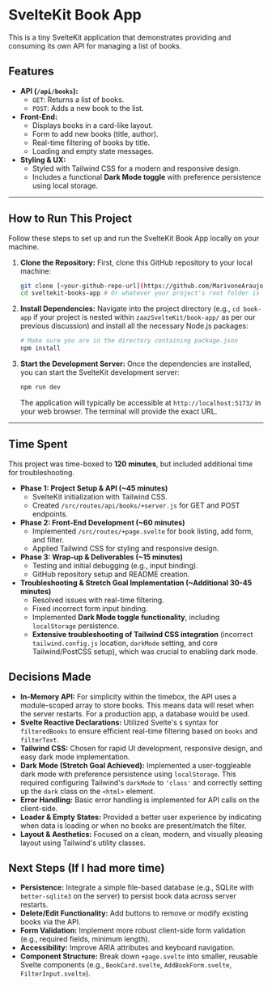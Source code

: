 # SvelteKit Book App

This is a tiny SvelteKit application that demonstrates providing and consuming its own API for managing a list of books.

## Features

* **API (`/api/books`):**
    * `GET`: Returns a list of books.
    * `POST`: Adds a new book to the list.
* **Front-End:**
    * Displays books in a card-like layout.
    * Form to add new books (title, author).
    * Real-time filtering of books by title.
    * Loading and empty state messages.
* **Styling & UX:**
    * Styled with Tailwind CSS for a modern and responsive design.
    * Includes a functional **Dark Mode toggle** with preference persistence using local storage.

---

## How to Run This Project

Follow these steps to set up and run the SvelteKit Book App locally on your machine.

1.  **Clone the Repository:**
    First, clone this GitHub repository to your local machine:
    ```bash
    git clone [<your-github-repo-url](https://github.com/MarivoneAraujo/zaazSvelteKit.git)
    cd sveltekit-books-app # Or whatever your project's root folder is named
    ```

2.  **Install Dependencies:**
    Navigate into the project directory (e.g., `cd book-app` if your project is nested within `zaazSvelteKit/book-app/` as per our previous discussion) and install all the necessary Node.js packages:
    ```bash
    # Make sure you are in the directory containing package.json
    npm install
    ```

3.  **Start the Development Server:**
    Once the dependencies are installed, you can start the SvelteKit development server:
    ```bash
    npm run dev
    ```

    The application will typically be accessible at `http://localhost:5173/` in your web browser. The terminal will provide the exact URL.

---

## Time Spent

This project was time-boxed to **120 minutes**, but included additional time for troubleshooting.

* **Phase 1: Project Setup & API (~45 minutes)**
    * SvelteKit initialization with Tailwind CSS.
    * Created `/src/routes/api/books/+server.js` for GET and POST endpoints.
* **Phase 2: Front-End Development (~60 minutes)**
    * Implemented `/src/routes/+page.svelte` for book listing, add form, and filter.
    * Applied Tailwind CSS for styling and responsive design.
* **Phase 3: Wrap-up & Deliverables (~15 minutes)**
    * Testing and initial debugging (e.g., input binding).
    * GitHub repository setup and README creation.
* **Troubleshooting & Stretch Goal Implementation (~Additional 30-45 minutes)**
    * Resolved issues with real-time filtering.
    * Fixed incorrect form input binding.
    * Implemented **Dark Mode toggle functionality**, including `localStorage` persistence.
    * **Extensive troubleshooting of Tailwind CSS integration** (incorrect `tailwind.config.js` location, `darkMode` setting, and core Tailwind/PostCSS setup), which was crucial to enabling dark mode.

## Decisions Made

* **In-Memory API:** For simplicity within the timebox, the API uses a module-scoped array to store books. This means data will reset when the server restarts. For a production app, a database would be used.
* **Svelte Reactive Declarations:** Utilized Svelte's `$` syntax for `filteredBooks` to ensure efficient real-time filtering based on `books` and `filterText`.
* **Tailwind CSS:** Chosen for rapid UI development, responsive design, and easy dark mode implementation.
* **Dark Mode (Stretch Goal Achieved):** Implemented a user-toggleable dark mode with preference persistence using `localStorage`. This required configuring Tailwind's `darkMode` to `'class'` and correctly setting up the `dark` class on the `<html>` element.
* **Error Handling:** Basic error handling is implemented for API calls on the client-side.
* **Loader & Empty States:** Provided a better user experience by indicating when data is loading or when no books are present/match the filter.
* **Layout & Aesthetics:** Focused on a clean, modern, and visually pleasing layout using Tailwind's utility classes.

## Next Steps (If I had more time)

* **Persistence:** Integrate a simple file-based database (e.g., SQLite with `better-sqlite3` on the server) to persist book data across server restarts.
* **Delete/Edit Functionality:** Add buttons to remove or modify existing books via the API.
* **Form Validation:** Implement more robust client-side form validation (e.g., required fields, minimum length).
* **Accessibility:** Improve ARIA attributes and keyboard navigation.
* **Component Structure:** Break down `+page.svelte` into smaller, reusable Svelte components (e.g., `BookCard.svelte`, `AddBookForm.svelte`, `FilterInput.svelte`).
